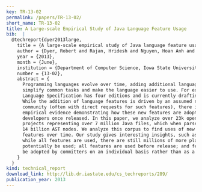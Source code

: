 ```yaml
---
key: TR-13-02
permalink: /papers/TR-13-02/
short_name: TR-13-02
title: A Large-scale Empirical Study of Java Language Feature Usage
bib:  |
  @techreport{dyer2013large,
    title = {A large-scale empirical study of Java language feature usage},
    author = {Dyer, Robert and Rajan, Hridesh and Nguyen, Hoan Anh and Nguyen, Tien N},
    year = {2013},
    month = {June},
    institution = {Department of Computer Science, Iowa State University},
    number = {13-02},
    abstract = {
      Programming languages evolve over time, adding additional language features to
      simplify common tasks and make the language easier to use. For example, the Java
      Language Specification has four editions and is currently drafting a fifth.
      While the addition of language features is driven by an assumed need by the
      community (often with direct requests for such features), there is little
      empirical evidence demonstrating how these new features are adopted by
      developers once released. In this paper, we analyze over 23k open-source Java
      projects representing over 7 million Java files, which when parsed contain over
      14 billion AST nodes. We analyze this corpus to find uses of new Java language
      features over time. Our study gives interesting insights, such as: the fact that
      while all features are used, there are still millions of more places they could
      potentially be used; all features are used before release; and features tend to
      be adopted by committers on an individual basis rather than as a team.
    }
  }
kind: technical_report
download_link: http://lib.dr.iastate.edu/cs_techreports/289/
publication_year: 2013
---
```

